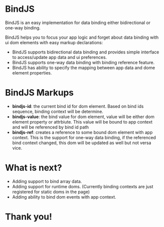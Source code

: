 # BindJS
BindJS is an easy implementation for data binding either bidirectional or one-way binding.

<p>BindJS helps you to focus your app logic and forget about data binding with ui dom elements with easy markup declarations: </p>
<ul>
  <li>BindJS supports bidirectional data binding and provides simple interface to access/update app data and ui preferences.</li>
  <li>BindJS supports one-way data binding with binding reference feature.</li>
  <li>BindJS has ability to specify the mapping between app data and dome element properties.</li>
</ul>

# BindJS Markups
<ul>
  <li>
    <b>bindjs-id</b>: the current bind id for dom element. Based on bind ids sequence, binding context will be determine.
  </li>
  <li><b>bindjs-value</b>: the bind value for dom element, value will be either dom element property or attrbiute. This value will be bound to app context and will be referenced by bind id path</li>
    <li><b>bindjs-ref</b>: creates a reference to some bound dom element with app context. This is the support for one-way data binding, if the referenced bind context changed, this dom will be updated as well but not versa vice.</li>
</ul>

# What is next?
<ul>
  <li>Adding support to bind array data.</li>
  <li>Adding support for runtime doms. (Currently binding contexts are just registered for static doms in the page) </li>
  <li>Adding ability to bind dom events with app context.</li>
</ul>

# Thank you!
